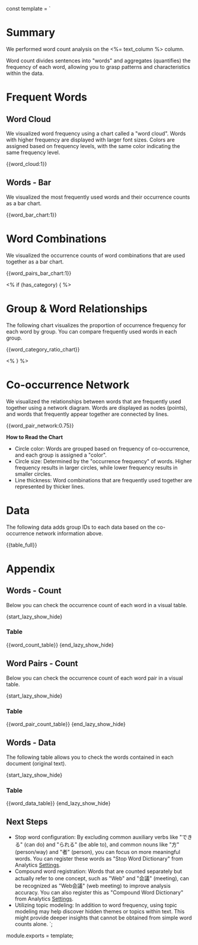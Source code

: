 const template = `
# Summary

We performed word count analysis on the <%= text_column %> column.

Word count divides sentences into "words" and aggregates (quantifies) the frequency of each word, allowing you to grasp patterns and characteristics within the data.

# Frequent Words

## Word Cloud

We visualized word frequency using a chart called a "word cloud". Words with higher frequency are displayed with larger font sizes. Colors are assigned based on frequency levels, with the same color indicating the same frequency level.

{{word_cloud:1}}

## Words - Bar

We visualized the most frequently used words and their occurrence counts as a bar chart.

{{word_bar_chart:1}}

# Word Combinations

We visualized the occurrence counts of word combinations that are used together as a bar chart.

{{word_pairs_bar_chart:1}}

<% if (has_category) { %>
# Group & Word Relationships

The following chart visualizes the proportion of occurrence frequency for each word by group. You can compare frequently used words in each group.

{{word_category_ratio_chart}}

<% } %>

# Co-occurrence Network

We visualized the relationships between words that are frequently used together using a network diagram. Words are displayed as nodes (points), and words that frequently appear together are connected by lines.

{{word_pair_network:0.75}}

**How to Read the Chart**

* Circle color: Words are grouped based on frequency of co-occurrence, and each group is assigned a "color".
* Circle size: Determined by the "occurrence frequency" of words. Higher frequency results in larger circles, while lower frequency results in smaller circles.
* Line thickness: Word combinations that are frequently used together are represented by thicker lines.

# Data

The following data adds group IDs to each data based on the co-occurrence network information above.

{{table_full}}


# Appendix

## Words - Count

Below you can check the occurrence count of each word in a visual table.

{start_lazy_show_hide}
### Table
{{word_count_table}}
{end_lazy_show_hide}

## Word Pairs - Count

Below you can check the occurrence count of each word pair in a visual table.

{start_lazy_show_hide}
### Table
{{word_pair_count_table}}
{end_lazy_show_hide}

## Words - Data

The following table allows you to check the words contained in each document (original text).

{start_lazy_show_hide}
### Table
{{word_data_table}}
{end_lazy_show_hide}


## Next Steps

* Stop word configuration: By excluding common auxiliary verbs like "できる" (can do) and "られる" (be able to), and common nouns like "方" (person/way) and "者" (person), you can focus on more meaningful words. You can register these words as "Stop Word Dictionary" from Analytics [Settings](//analytics/settings/stop_words).
* Compound word registration: Words that are counted separately but actually refer to one concept, such as "Web" and "会議" (meeting), can be recognized as "Web会議" (web meeting) to improve analysis accuracy. You can also register this as "Compound Word Dictionary" from Analytics [Settings](//analytics/settings/compound_words).
* Utilizing topic modeling: In addition to word frequency, using topic modeling may help discover hidden themes or topics within text. This might provide deeper insights that cannot be obtained from simple word counts alone.
`;

module.exports = template; 